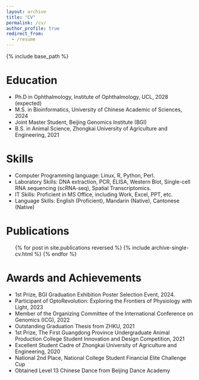 ```yaml
---
layout: archive
title: "CV"
permalink: /cv/
author_profile: true
redirect_from:
  - /resume
---
```


{% include base_path %}

Education
======
* Ph.D in Ophthalmology, Institute of Ophthalmology, UCL, 2028 (expected)
* M.S. in Bioinformatics, University of Chinese Academic of Sciences, 2024
* Joint Master Student, Beijing Genomics Institute (BGI)
* B.S. in Animal Science, Zhongkai University of Agriculture and Engineering, 2021

  
Skills
======
* Computer Programming language: Linux, R, Python, Perl.
* Laboratory Skills: DNA extraction, PCR, ELISA, Western Blot, Single-cell RNA sequencing (scRNA-seq), Spatial Transcriptomics.
* IT Skills: Proficient in MS Office, including Work, Excel, PPT, etc.
* Language Skills: English (Proficient), Mandarin (Native), Cantonese (Native)


Publications
======
  <ul>{% for post in site.publications reversed %}
    {% include archive-single-cv.html %}
  {% endfor %}</ul>
  
  
Awards and Achievements
======
* 1st Prize, BGI Graduation Exhibition Poster Selection Event, 2024.
* Participant of OptoRevolution: Exploring the Frontiers of Physiology with Light, 2023
* Member of the Organizing Committee of the International Conference on Genomics (ICG), 2022
* Outstanding Graduation Thesis from ZHKU, 2021 
* 1st Prize, The First Guangdong Province Undergraduate Animal Production College Student Innovation and Design Competition, 2021
* Excellent Student Cadre of Zhongkai University of Agriculture and Engineering, 2020
*	National 2nd Place, National College Student Financial Elite Challenge Cup
*	Obtained Level 13 Chinese Dance from Beijing Dance Academy




